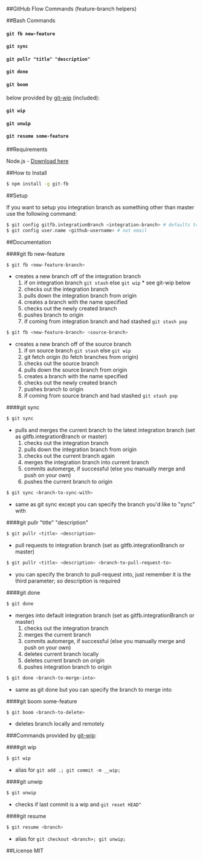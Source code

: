 ##GitHub Flow Commands (feature-branch helpers)

##Bash Commands
#### ```git fb new-feature```
#### ```git sync```
#### ```git pullr "title" "description"```
#### ```git done```
#### ```git boom```
below provided by [git-wip](https://github.com/tjmehta/git-wip) (included):
#### ```git wip```
#### ```git unwip```
#### ```git resume some-feature```

##Requirements

Node.js - [Download here](http://nodejs.org/download/)

##How to Install

```sh
$ npm install -g git-fb
```

##Setup

If you want to setup you integration branch as something other than master use the following command:
```sh
$ git config gitfb.integrationBranch <integration-branch> # defaults to master
$ git config user.name <github-username> # not email
```


##Documentation

####git fb new-feature
```sh
$ git fb <new-feature-branch>
```
* creates a new branch off of the integration branch
  1. if on integration branch ```git stash``` else ```git wip``` * see git-wip below
  2. checks out the integration branch
  3. pulls down the integration branch from origin
  4. creates a branch with the name specified
  5. checks out the newly created branch
  6. pushes branch to origin
  7. if coming from integration branch and had stashed ```git stash pop```

```sh
$ git fb <new-feature-branch> <source-branch>
```
* creates a new branch off of the source branch
  1. if on source branch ```git stash``` else ```git wip```
  2. git fetch origin (to fetch branches from origin)
  3. checks out the source branch
  4. pulls down the source branch from origin
  5. creates a branch with the name specified
  6. checks out the newly created branch
  7. pushes branch to origin
  8. if coming from source branch and had stashed ```git stash pop```

####git sync
```sh
$ git sync
```
* pulls and merges the current branch to the latest integration branch (set as gitfb.integrationBranch or master)
  1. checks out the integration branch
  2. pulls down the integration branch from origin
  3. checks out the current branch again
  4. merges the integration branch into current branch
  5. commits automerge, if successful (else you manually merge and push on your own)
  6. pushes the current branch to origin

```sh
$ git sync <branch-to-sync-with>
```
* same as git sync except you can specify the branch you'd like to "sync" with

####git pullr "title" "description"
```sh
$ git pullr <title> <description>
```
* pull requests to integration branch (set as gitfb.integrationBranch or master)

```sh
$ git pullr <title> <description> <branch-to-pull-request-to>
```
* you can specify the branch to pull-request into, just remember it is the third parameter; so description is required

####git done
```sh
$ git done
```
* merges into default integration branch (set as gitfb.integrationBranch or master)
  1. checks out the integration branch
  2. merges the current branch
  3. commits automerge, if successful (else you manually merge and push on your own)
  4. deletes current branch locally
  5. deletes current branch on origin
  6. pushes integration branch to origin

```sh
$ git done <branch-to-merge-into>
```
* same as git done but you can specify the branch to merge into

####git boom some-feature
```sh
$ git boom <branch-to-delete>
```
* deletes branch locally and remotely

###Commands provided by [git-wip](https://github.com/tjmehta/git-wip):

####git wip
```sh
$ git wip
```
* alias for ```git add .; git commit -m __wip;```

####git unwip
```sh
$ git unwip
```
* checks if last commit is a wip and ```git reset HEAD^```

####git resume
```sh
$ git resume <branch>
```
* alias for ```git checkout <branch>; git unwip;```


##License
MIT